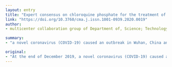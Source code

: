 ```yaml
---
layout: entry
title: "Expert consensus on chloroquine phosphate for the treatment of novel coronavirus pneumonia"
link: "https://doi.org/10.3760/cma.j.issn.1001-0939.2020.0019"
author:
- multicenter collaboration group of Department of, Science; Technology of Guangdong, Province; Health Commission of Guangdong Province for chloroquine in the treatment of novel coronavirus, pneumonia

summary:
- "a novel coronavirus (COVID-19) caused an outbreak in Wuhan, China and 26 other countries around the world. Previous studies have shown that chloroquine phosphate had a wide range of antiviral effects. This could improve the success rate of treatment, shorten hospital stay and improve patient outcome. The study found that treating the patients diagnosed as novel Corona virus pneumonia. There is still no specific medicine to treat."

original:
- "At the end of December 2019, a novel coronavirus (COVID-19) caused an outbreak in Wuhan, and has quickly spread to all provinces in China and 26 other countries around the world, leading to a serious situation for epidemic prevention. So far, there is still no specific medicine. Previous studies have shown that chloroquine phosphate (chloroquine) had a wide range of antiviral effects, including anti-coronavirus. Here we found that treating the patients diagnosed as novel coronavirus pneumonia with chloroquine might improve the success rate of treatment, shorten hospital stay and improve patient outcome. In order to guide and regulate the use of chloroquine in patients with novel coronavirus pneumonia, the multicenter collaboration group of Department of Science and Technology of Guangdong Province and Health Commission of Guangdong Province for chloroquine in the treatment of novel coronavirus pneumonia developed this expert consensus after extensive discussion. It recommended chloroquine phosphate tablet, 500mg twice per day for 10 days for patients diagnosed as mild, moderate and severe cases of novel coronavirus pneumonia and without contraindications to chloroquine."
---
```


